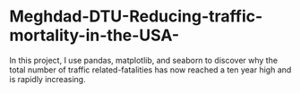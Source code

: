 # Meghdad-DTU-Reducing-traffic-mortality-in-the-USA-
In this project, I use pandas, matplotlib, and seaborn to discover why the total number of traffic related-fatalities has now reached a ten year high and is rapidly increasing.
